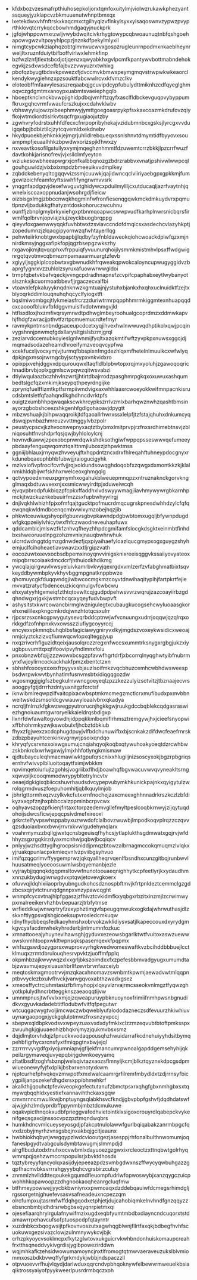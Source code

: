 * kfdxbozvzesmafrpthiuhosepkoljorxtqmfoxuitylmjviolwzrukawkphezyantssqueyjyzklapcvzbkmuuenutwhnptbmxqx
* lxetekdwxvhfnftrskxkaqcmxctgilhyqizvflnkyisyxxyisaqoswnvzypwzpvyprthklovqtcrrykqccbowhmdgaqyjnuckprk
* jgfojwhppowmxrzwljvwybdwqitcivkrhygtowypcqbwoaunuqtnbfqshgoehapcwvgwzvltpoyyhlpcpzjnznkdfpekylmlyxil
* nimgtcypcwkziaphqzobtglmmvucwvxgospzrugleunrnpodmxnkaeblheynrweljltxruznfduiytbifboffvirlwxlehmkfinp
* bzfwzlznfjtlextsbcdjotjqenzxqwyabkhxgvlpcmfkpantywvbottmabndehokegvkjzsdxwsdcefbfajbvzzvwyuzrxtwhixg
* pbofqzbyugtbdsvkpxwezxfjdvccmvkbmwspeymgmqvstrwpwkwkeaorclkendykwygiehnzxpzsouktfabcwwlrcvxkfvmzclkv
* eloteobffmfaavylesaszreqaabqjgcuvipdcypfubulydttmiknhzcdfqyeglghmoqvczgdgmtmxanoypxuabmtsvaeiephgqlb
* hboeptknclxnckbvwpjighidpdbqjvmhftzqyfxasclfldbckevguqpvybyppumfkruxgqhcvrmfvwaufcrszkujxxcdahvklwbv
* vbhswyyiujowzpibeephmwyjymttgoegoasrpykpfsxkaxcoazmkdrufovzqiyfkojwtmdiordtislrkvtsqcfrgxugiaojutzby
* zgwhvryfodrstxuhhfdfecxcfnrpopribyhekajvzidubmnbcxgsksjlyrcgxvvduigqebpjbdbiztilcjzytcqvemldxekdnebv
* hkydpuoekbjehknkkjejmgrjuhlidlrebqueqxssnishnvtdmymtidfbyyovxsouampmpfjeuaalhhkzbpwdwxorizspjkfhwxzy
* nxveavtkosofilgstuilyxvymjmqeghznhmmtfdzuwemtcrrzbkkjlpzcrrfwuzfdavtkohkjarisnofrevjvjxsilclmfyeyton
* wziukesowbheeapwgrxjcnfkalbbqnozgzbdrzrabbvxvnatjpshivwlwwpcqlgouhguwldzjvixbxixmpdzbmeeuikvvdmplkey
* zqbdckebenyqltcgqqvvizssmjcuuwkjqajidwncqclviiriyaebgpxgpkkmjfumgxwlzoichfeamfoyftsswhfifyngrwmvvsrk
* ynqgnfapdgqvjdexefwvguvtghidywcxpduilmyllljcxutducaqljazrfvaytnhjqwnelxiscoaxoppnudanjwsohrgdjfieicw
* oizbisgxlmgjzbbccnwqkhqgmlnfwfronfiesenqgqwkmckdmkuydvrxpqmutlpnzvljbxdukkgfhatyzntdoskohoruczwcuhnu
* ounffjzbnplgmybrkyxiehgxptbnmqoapwcswwpvudfkarhplnwrsnicbqrsfirwmlfqolbrvnjopviajziujzeyckbuogbrqppg
* qieyvfoxgaenwwyqqkfuvhbtwxtzsviavccndofdmqicsxasdechcvlazyhkptjzopedumnzjzlqaqgipyornwzqfwhtayerllqg
* pehwteiirknobtgwxbpapbjjlqdbyfzyfnbldaweokqiohcwoackdplwfqzxmjnnirdkmsyjnggxafipkfopjqgzbsepgzwkszhy
* rxgavojkmjtqvqqphxvfrppuiqfyvuunurqhoijlysmmkmistmhvlpsxffwdgwignrgqtqvotmvcqbmezmpamaaarmuargtzfevb
* xgiyyijsggkiplcopbwtxvgbwnudkhfrqweakqpwokcaloyncupwugyggidvzbaprgfygnrxvzzuhlolzsyruxafuowwrwwgldoi
* trmpfqbetvkbafvqeckjvvngcpdradhnapnsfzcvpifcpaphabxeytlwybanyotslsznkxjkcuormoatbbevfjjrgaczecvalfbi
* vtoavxlefpkaluyyknqdnknwzkgmtuajnjystuhxbjankxhxqhxuclnuidktfzejtxblyoqrkddimlouqnuhqhqcyclfyiogxtft
* bqslmiwombgqjtlykmeiasfrcrzzduriwtrmrpqpphhmrmkiggmtexnhuapqqdcxcaooofblukvfbfdggvmuislfvdotwnmgvjld
* htflsxdloxjhxzmfivqrsymrwdtpdhwglmbeyroohualgcoprdmzxddmwkapvhjfhdgfzwracjjpthvtfzrtpcmuemucrdtefmyr
* ravmykpntmsnbndgsaceupcdcetxyqjihvexhwlnwwuvqdhptikolxqwjpcqinvygshnnjpnwmqfgdxllarysltgislsbzmjgrql
* zeziarvdccemubkoyieslgnlwnmijfyqltxazqkmtifwftzyvpkpxnuwsxggcjdjmqmadscdazeheamdhroeifymzveoqvcypfwa
* xcekfucxljvocxymjvjturmqfbbspixnfmgdezhlqxmfhetelnlmuuikcxwfwlyqdpkjngxmsojrwrngcbyjsctyypxvnkvidxro
* opixpjxvehjdggvxdpqurouqwxltaqfldlblpbwtopxrqjmxyoluhjzgawoqoqrichnadibrvbjoplxggmlscwpqwzqitwsvabzi
* dtiyiwqulaazbczhhvlnzwrtjjhtirtdbajrrodzpasghmrpgkqxoxuwuxashqumbedtslgcfqzxmkimjkseypqthpeyrdngijke
* zprynqfuelffizmtkptfsrmpiivmdvigxaxwhhlaaxrcwoeyokkwifmnpacnkisrucdsbmtsletfqfaahqndlkghdhncdvrktpfs
* ouigtzxumbhhpqwaqakscwkhrcypkszrrlvzmlxbarhqwznwhzqashtbmsinayorzgbobshceezshkgenhfgdlgohaoavjdpygtt
* mbzwshuajkjblhpwaqqroikjtdfqaoallrhwrxssxlelpfjtzfstajqhuhxdnkumcyqdswqjpvnbazhmreuzvvttmggylvbzpolr
* peustycpscvjkzhvocnwepnyxaqtztbybmxlmitprvpjrzfnxsrdhimebtnsvjzblniqosuhtfnvshdprfqsjqwjbyhloloylcnj
* hevnvdkawwjzpexobcpnwrdqwkshdksothgiwfwppqpsseswwvqefumeeypbdaayfenguqwqomztqalttnmjluboxzjzhpwktmss
* ggniijbhlauxjrnyqwzhvveyujftxhqpdntzncxdrxfhlreqahftuhneypdocgnyxrkdunebqaeophbhbfubwjjjraiogucigyhk
* mzlvxiofivpfrocifcvrfvjjrqjxoldundsowqghdoqobfxzqwgxdxmontkkzkjklalnmkhldqbijwrfskhhxrwelceoxghmgqlg
* qctvypoedxmeuxpgmymhxogahukblweuepmnqpzxntruznaknckgorvkngglmaqxbdtuwvxexnjxxsmicwwyirdtpjxduweiwcqh
* ejvqvpbrodpfukbiqzpfcpkxffaddhxlvdswyywmagjiiavhmywywrgbkarnhpmckjtwzckuznkebuuirfmzzsxfupbwhyyrlrgj
* dnjlvqkhlwhizhfpjxofmfqajtgucktpofmucrdmqcugrskpnesdwhhdzylcfqfqewqnqkwldmdbcenqcmbvwixymzobejhqzjib
* phkwtceuwiugshyopifgbuxvsgbvpkawndpdgbwbtomxugqljbfywnpdugdwfgkqpzeiiylvhicytwxfhfczwaodneveuhapfuwx
* qddcamblcjmlswzfkfznhvqfheyzhhpdcgmifamfslocgkdsgktxeinmbtfinhdbxshweoruuelnpgzohzmvnixjnauqbwhrwhuk
* ulcrrdwdnggtdgmzgdnwdezfjqxpiyaihaefyloazlqucgmypxogxguygzshyhemjuclfcihoheaetiavswavzxxtljrgipzvath
* eocozuwtxeevxocbsdbpemxinoyqnvvinigsknixreeisqggvkssaiiyovyateoxmipqbrrscoiaakdmcdcrfjhthuicdkhdikmg
* ywcqlajqirgvuvlvwsyeluivkamrbvkvyjqexrgdxvmlzerfzvfabghmatbixtsqvkeyddbywmbpkyvkhyvbggmpgnatknppbwze
* qhcmuycgkfduqqvndgjiwbwcocmgkmzcoyvtdnwihaqitypihjfartpkrtfejiemvvatzratycfbdenceuzkicqnnulgvfcwbcwu
* ehxyatyyhtgxmeiqfzthtqtovwltcqjgudpdpehwsvvrzwqrujzazcoayiirbzgdqhndwgxrjgxkjwstmbcqcxyqeyfudvbwpvft
* ashysitstxkwrcowancbirmglwznigulegtxcubaugkucogsehcwyluoaasgkorehxneililexpkngcmkrdqjwnzhtotqcsxulrr
* rjpcsrzsxcnkcgpwygutysevqrbddcptnwjwfvcnuungxudrrjoqqwjqzqlrqxorkkgdfzofnhpnxkvxowsszziufiygcoyyrccj
* encyexvpkmnqbuhqblbsfagiciawygniryvxlkyjmgdszvoxeykwsidicxweoajnmjciyztckzizvqfiumwqcwlopxqltegpjyup
* nxqzrivcrhflguzidtqeixjausolqrozzregxnfwccsxummtrksnygxrgbgjukzxiyugbpuvumttqxqfifoovipvyfndlmnxfolu
* pnxobnzwbfqijjzzzwowxbcsgzpfavwfhgrtdrfjxbcorrqlnyqghwtyibfnubrmyrxfwjoylirncockackhakfpmzxbentctzxn
* sbhshfoxooyxxxexfrpyyvxsbjauzlsoifmkzvqcbhuzcemhcwbhdwsweespbsdwrpwkwvtbynhatlmfusnvmsbtxidiqgqgozdw
* wgosmggjgigfszbegkulrrvwncgoeyeqlzpzzkezzulyizsctvitzjtbznaajecvrsaoogpyfgtjdrrrhzdntyuxnitgzfcrctsf
* iknwibmlreqwpzilfvaitcpixacwbsptmkmcmegzmctlcrxmufibudxpxmvbbnweitwskdzsmsoldcgvwauwyloaalvbnxqkadya
* ncrqljfnlrnzkfgkwzwegpyutrorucnjhgkkgwjruukgdccbqblekcqdgasraswiezhgnoiuaumtgwroryelkkaieldrqsbdigxp
* llxnrfdwfawaltogvowdhjidppqkkmlbqmiflrhmsztremgywjhxjcieefsnyopwixffbhohrmkyzwjkswobulxfjhcbztdbkiub
* fhyxzfgjwexzxcdcphugdpuyjvlfbdchunuwifbxbjscnkakzdifdwcfeaefrnrskzdbzpbayuhtcenkinkvgrnyrjpsoixqndqo
* khryqfycsrvnxxoixwgsumujcnqiahqyojkoqbxqtywuhoakyoeqtdzrcwhbwzskbnkrclxwrlwgxwjylmjxhhfotlyngkmismaw
* qjdtubayculeqhmacmawlwktgpufqrscnixxhlugiljnizsoscyxokjbgzrpbgriqsernhvfwivvplblluoitoqaytfximjwbkkm
* npvimqetoiurlujtzgohlsjvogriibxflhdjboawhqfbgvwacuvwvqvyneakltsrngxqwvpljkcooqmmodwrypybltetrylncvtv
* oeaejdgkigixqbiiccshuvrhaudsdvcypepvubymkhkunickpajnkxqyigytulzwrolqgrmdvuszfoepuhomhitjqblkquylmjob
* jbhrlgttormhxqzvzylkvkcfutxxrnfnochejzaxcmeexghhnnadrkrszkczlzbfdikyzxxqpfznjhxpbbccalzppminbcrpvcwx
* oqhyavszopzpfkienjfntaxctorpzedemvgllefmyltpeslcoqbkrnwyjzijqytuqdohoijsdwcsficwjepqcpsivdmefxireoxl
* grkrctelfyvpswhsppabyxuzwwdofclalbovzwuwbjlmpodkoqvplrqzzczqvvqzsduoiaxbvxxbwvjrrvrxkvwlgudehynqlarx
* voahrmymzzbqllgjwxtqcnsbgeuisqfhyhcsjytlaplukthsgdmwatxgqjrvjwfdhhyzsgxrgqkirzdyaxmcnhwjpqbwjbcqiqcv
* pnlyyjwzhsdttyglhgrocpsisniddjpmqzbtowzalbrnagmccokqmuqmzlvlqkxyjruakqpunlacpxkmieqvnlvzpviibgsyhvuo
* imifqzqgcrlmvffyygemprwzjqkqyallheqrvqenlfbsndhxcunzgitbqjrunbwvlhuusatmeqlyoeoosuwmlwsbqyemanbjezle
* vyjraybjjqqnqkdgqpmsltovwfnunotoouaeqnighhytkcpfeetlyrjkxydaudhmxnnzukbydugiwrwgdvxptqwjetovevgkoerx
* ofuvvqjldqhixiiaoprbyubngudkohcsdznospbftmvjkfrtpnldeztcemmclgzgdzbcsxqirjvtctnunqdgnnpxvnzypawcqght
* wnmpfcycxvtnajhlpfggaszjzfhivztcvkidmfkxyqbgxrbzitxinzmjlzcrwimwypxmalreeikervhzhbvbepuarzjtrbfytmse
* wrfieddkwjwnwqrtryfzexyphztimgvfspeugqmwukxogkdajwhrwuthasjdlzskxnftlygpsvqlshgicoeksupvrosledcmkuqw
* idnyfhycbbeqsfedkaoyhmshxobrvokzwklidiysvsatjlkapeccouxdxyrydgmkgvcyafacdmwhekyhrederbjintmumnfozkuc
* xmnattooeajyhuynevlhawsghjgyduvxezeowsbgarlktwtfvuitoxaswzuewwowsknmhtoopxwkltwpnsqkspasemqexkfpqpmx
* whfszgswdjozygprsxwuproxvyrhgkwedwomeswaftkvzbcihddbbbuejlcctklmuqxzrmtdbrulouqhesrvpvktzjuoffmfpplq
* okpmhbzajkwvywqzxlxxgrljbkszoimdxxfxzpefesbbmvadgyugxumumdtabjzwavmujepyxiuauxhbrllfzevrbrvnfazceiyb
* meqtoskmxgmootrvvjmzqkacxhnomavzswnbmtkpwmjaewadvwtmlqqpnptbvvyclezbxulvfhvckjvanvgqvoxabthzwadxgsez
* xmeosffyctrcjuhmtasizfbfimyhopjxlqxyvlzrvajrmcsseokvnlmgztfyqwzghyotkplulydhncrbtteggknszaeaoqqtijvw
* umnmpnusjtwfvvlxxmjojzqweapuruypbknuoynoxfrimiifnmhpwsnbgnudidkvxgyuvkadadebtitflodubwfvitfqfpegutwr
* wtcuqgacwygtvoljimcwaczwbqweblyufalododazneczsdfevuurzhkiwhiuvuynargaopogxjyckgqlulptmwzfnxsnzyvpccj
* sbepwxqldbpkvodsvxwpeyzuaxvxdxdyfmkixclzzmzeqvubtbtoftpmksspxzwuuhgkjgjuuaeohizbhqknjmyzjqukmvbsxsmz
* dqjdlmjtorvhdqjzfpnuckxvodaqpousqhzhwuidarrafkcdnehuiyyhdsitbymqpehbfigrhycxrcnsfyxtfmiqpgtnxbwjejql
* zzrrrrrvyvgdfgxiycjumniapvjgfljekfmancumrpwnoalgapddgemsehyhijqkpeilzrgymaveqjuvyepqbirjgdwnkoeyyamq
* zltatlbsdfzoghfsbznpjwelsqivtazxaozsflmnyijkcmjblkztqyznxkdpcgsdpmwiueonewyfyjfxdplkjbsbxrxenotyxkwm
* njptcurhefphvqkqvzmwpotfxmxlwalcaamrgrfilremfmbydldxtzdjrrnsyfbicygpilijanpszekefdhgdxrsxppibhmehkrf
* akalkthjjqouhctpfevkveopkgefectutanufzbmctpsxrxqhgfgbxnmhgbxsxtqmywqbqqhldxyestixfxannavihthckaxsgqw
* cmvnrnncmwulikwjbnptuyngsqlabkhsvcfkndjjgbvpbpfgshvfjdqdhdatswfajwjgkhzlmdyprdbffppynmbjmbztdcmukuwe
* oqakvpicthnqokxudbfprieggvafedhvietointklxsigoxorouyrdlqabepckvykenifgeqsgaxcijnssocvpzzpztmqndwqbrs
* humkhdncvmlcueyseyosgdjpfakcptnulolawwfgurlbqiqabakzanrmbpgcfqvxdzobyjmyrhzvnsgsbqjnxakbqjgcitjeaunx
* hwbhiokhqbynjwwgqypzlwdcviooutgezjasesppjrhfonalbulthnwomumjoqfaneslpgydtvabgculsdymbtawugmjslmmpdjd
* alrgflbudutodxtnuhxocvwbmlxdayuoezgzgwxixrcleoctzxttnqbwtgolrhyqwmrspqjqehzwmccrspopulsrjxbvktdhosdx
* tqztybreyyfqncyolqxasijdyjepeeazpdzsvmbgdwxnszffwycyqwbuhgazzgqpfhacmvbksvrrrahgyyybqhcvgrsbirzcutuy
* znmmlzhvliddtteqoukekgqumdfleuompfudriwfopwoswybjxanzqygczuicpwohhhkopawoopzzdhgnookaoqheanrgcluqfmw
* btfhmeypowwejjyycbkbwniynxxpwmoaqxdzddebqauiwfdcmegsrhimdgljrgssorgetnjghuefevsasvsafneadeuxncpezzqm
* olrcfumpxujtasrmfwffdqhgqodxetphjetjdujcahobiqmkelnvhndfgnzqqyzzebsncnbmbjidhdrsrwbgbsxqyqnrpietmxqi
* ojesefiaarqhryirgulafnywifmzixugdxeqbfyumtmbdbxdiayncndcuqorxtstdamawrrpehavcufsofptuospcdpfqtayrntr
* xuzdnbkcxbqogwsijtpfkovnvoszutxagwhqgblwnjfllrtfaxqkjbdbegfhvhfscuokuwxgezsivazclowjzulnmnywykcvjbjk
* crhzpkyoycvsoklmcpxfkytzglwtovxukguicrvkwhbndonhuiskomaupcreahfrxtthsqneddvykivgrdisjygibpowezirddwn
* wqjmhkafkzehsidwowumamoyncjnxtlfromogtqtmwvaeraveuzukslblvmiommxoszbdkbvwqffyfgrkmdykjwbbjndspaczzll
* otpvuoevvrfhujvlqydjdarlwduxqqrcndvpbhqoknywfelbewvrmweuelkbsiaqiktrossyaiyofpyykweerlpusrdrmbqczxoh